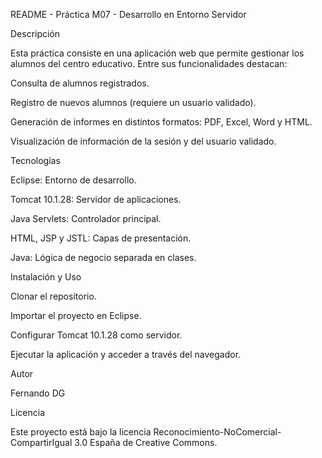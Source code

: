 README - Práctica M07 - Desarrollo en Entorno Servidor

Descripción

Esta práctica consiste en una aplicación web que permite gestionar los alumnos del centro educativo. Entre sus funcionalidades destacan:

Consulta de alumnos registrados.

Registro de nuevos alumnos (requiere un usuario validado).

Generación de informes en distintos formatos: PDF, Excel, Word y HTML.

Visualización de información de la sesión y del usuario validado.

Tecnologías

Eclipse: Entorno de desarrollo.

Tomcat 10.1.28: Servidor de aplicaciones.

Java Servlets: Controlador principal.

HTML, JSP y JSTL: Capas de presentación.

Java: Lógica de negocio separada en clases.

Instalación y Uso

Clonar el repositorio.

Importar el proyecto en Eclipse.

Configurar Tomcat 10.1.28 como servidor.

Ejecutar la aplicación y acceder a través del navegador.

Autor

Fernando DG

Licencia

Este proyecto está bajo la licencia Reconocimiento-NoComercial-CompartirIgual 3.0 España de Creative Commons.
